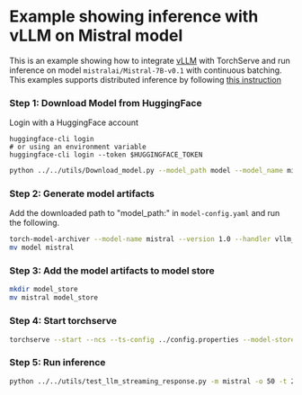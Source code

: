 # Example showing inference with vLLM on Mistral model

This is an example showing how to integrate [vLLM](https://github.com/vllm-project/vllm) with TorchServe and run inference on model `mistralai/Mistral-7B-v0.1` with continuous batching.
This examples supports distributed inference by following [this instruction](../Readme.md#distributed-inference)

### Step 1: Download Model from HuggingFace

Login with a HuggingFace account
```
huggingface-cli login
# or using an environment variable
huggingface-cli login --token $HUGGINGFACE_TOKEN
```

```bash
python ../../utils/Download_model.py --model_path model --model_name mistralai/Mistral-7B-v0.1 --use_auth_token True
```

### Step 2: Generate model artifacts

Add the downloaded path to "model_path:" in `model-config.yaml` and run the following.

```bash
torch-model-archiver --model-name mistral --version 1.0 --handler vllm_handler --config-file model-config.yaml --archive-format no-archive
mv model mistral
```

### Step 3: Add the model artifacts to model store

```bash
mkdir model_store
mv mistral model_store
```

### Step 4: Start torchserve

```bash
torchserve --start --ncs --ts-config ../config.properties --model-store model_store --models mistral --disable-token-auth  --enable-model-api
```

### Step 5: Run inference

```bash
python ../../utils/test_llm_streaming_response.py -m mistral -o 50 -t 2 -n 4 --prompt-text "@prompt.json" --prompt-json
```
